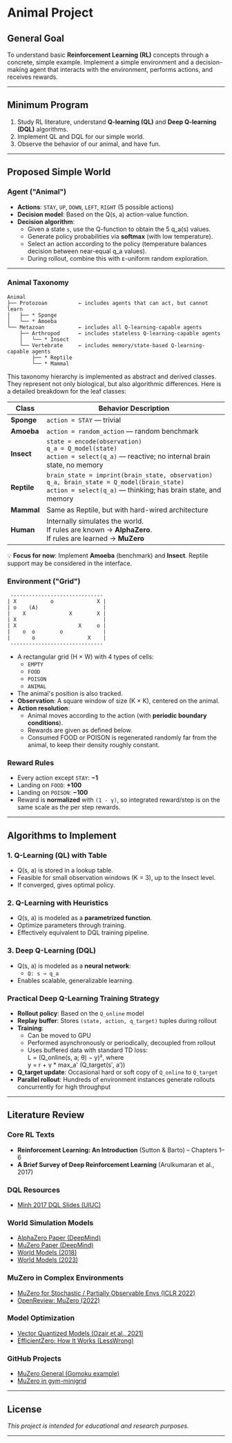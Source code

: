 # Animal Project

## General Goal
To understand basic **Reinforcement Learning (RL)** concepts through a concrete, simple example. 
Implement a simple environment and a decision-making agent that interacts with the environment, 
performs actions, and receives rewards.

---

## Minimum Program

1. Study RL literature, understand **Q-learning (QL)** and **Deep Q-learning (DQL)** algorithms.
2. Implement QL and DQL for our simple world.
3. Observe the behavior of our animal, and have fun.

---

## Proposed Simple World

### Agent ("Animal")

- **Actions**: `STAY`, `UP`, `DOWN`, `LEFT`, `RIGHT` (5 possible actions)
- **Decision model**: Based on the Q(s, a) action-value function.
- **Decision algorithm**:
  - Given a state `s`, use the Q-function to obtain the 5 q_a(s) values.
  - Generate policy probabilities via **softmax** (with low temperature).
  - Select an action according to the policy (temperature balances decision between near-equal q_a values).
  - During rollout, combine this with ε-uniform random exploration.

---

### Animal Taxonomy

```
Animal
├── Protozoan          ← includes agents that can act, but cannot learn
│   ├── * Sponge
│   └── * Amoeba
└── Metazoan           ← includes all Q-learning-capable agents
    ├── Arthropod      ← includes stateless Q-learning-capable agents
    │   └── * Insect
    └── Vertebrate     ← includes memory/state-based Q-learning-capable agents
        ├── * Reptile
        └── * Mammal
```

This taxonomy hierarchy is implemented as abstract and derived classes. They represent not only biological,
but also algorithmic differences. Here is a detailed breakdown for the leaf classes:

| Class       | Behavior Description                                                                                                                                              |
|-------------|-------------------------------------------------------------------------------------------------------------------------------------------------------------------|
| **Sponge**  | `action = STAY` — trivial                                                                                                                                         |
| **Amoeba**  | `action = random_action` — random benchmark                                                                                                                       |
| **Insect**  | `state = encode(observation)`<br/>`q_a = Q_model(state)`<br/>`action = select(q_a)` — reactive; no internal brain state, no memory                                |
| **Reptile** | `brain_state = imprint(brain_state, observation)`<br>`q_a, brain_state = Q_model(brain_state)`<br/>`action = select(q_a)` — thinking; has brain state, and memory |
| **Mammal**  | Same as Reptile, but with hard-wired architecture                                                                                                                 |
| **Human**   | Internally simulates the world.<br>If rules are known → **AlphaZero**.<br>If rules are learned → **MuZero**                                                       |

💡 **Focus for now**: Implement **Amoeba** (benchmark) and **Insect**. Reptile support may be considered in the interface.


### Environment ("Grid")

```
 ------------------------------
| X           o              X |
| o    (A)                     |
|    X              X        X |
| X                            |
| X                    X     o |
|    o  o        o             |
|       o                 X    |
 ------------------------------
```

- A rectangular grid (H × W) with 4 types of cells:
  - `EMPTY`
  - `FOOD`
  - `POISON`
  - `ANIMAL`
- The animal's position is also tracked.
- **Observation**: A square window of size (K × K), centered on the animal.
- **Action resolution**:
  - Animal moves according to the action (with **periodic boundary conditions**).
  - Rewards are given as defined below.
  - Consumed FOOD or POISON is regenerated randomly far from the animal, to keep their density roughly constant.

### Reward Rules

- Every action except `STAY`: **−1**
- Landing on `FOOD`: **+100**
- Landing on `POISON`: **−100**
- Reward is **normalized** with `(1 - γ)`, so integrated reward/step is on the same scale as the per step rewards.

---

## Algorithms to Implement

### 1. Q-Learning (QL) with Table

- Q(s, a) is stored in a lookup table.
- Feasible for small observation windows (K = 3), up to the Insect level.
- If converged, gives optimal policy.

### 2. Q-Learning with Heuristics

- Q(s, a) is modeled as a **parametrized function**.
- Optimize parameters through training.
- Effectively equivalent to DQL training pipeline.

### 3. Deep Q-Learning (DQL)

- Q(s, a) is modeled as a **neural network**:
  - `Q: s → q_a`
- Enables scalable, generalizable learning.

### Practical Deep Q-Learning Training Strategy

- **Rollout policy**: Based on the `Q_online` model
- **Replay buffer**: Stores `(state, action, q_target)` tuples during rollout
- **Training**:
  - Can be moved to GPU
  - Performed asynchronously or periodically, decoupled from rollout
  - Uses buffered data with standard TD loss:  
  L = (Q_online(s, a; θ) − y)², where  
  y = r + γ * max_a' (Q_target(s′, a′))
- **Q_target update**: Occasional hard or soft copy of `Q_online` to `Q_target`
- **Parallel rollout**: Hundreds of environment instances generate rollouts concurrently for high throughput

---

## Literature Review

### Core RL Texts

- **Reinforcement Learning: An Introduction** (Sutton & Barto) – Chapters 1–6
- **A Brief Survey of Deep Reinforcement Learning** (Arulkumaran et al., 2017)

### DQL Resources

- [Minh 2017 DQL Slides (UIUC)](https://courses.grainger.illinois.edu/cs546/sp2018/Slides/Apr05_Minh.pdf)

### World Simulation Models

- [AlphaZero Paper (DeepMind)](https://arxiv.org/abs/1712.01815)
- [MuZero Paper (DeepMind)](https://arxiv.org/abs/1911.08265)
- [World Models (2018)](https://arxiv.org/abs/1803.10122)
- [World Models (2023)](https://arxiv.org/abs/2301.04104)

### MuZero in Complex Environments

- [MuZero for Stochastic / Partially Observable Envs (ICLR 2022)](https://iclr.cc/virtual/2022/spotlight/6833?utm_source=chatgpt.com)
- [OpenReview: MuZero (2022)](https://openreview.net/pdf?id=X6D9bAHhBQ1)

### Model Optimization

- [Vector Quantized Models (Ozair et al., 2021)](https://proceedings.mlr.press/v139/ozair21a/ozair21a.pdf)
- [EfficientZero: How It Works (LessWrong)](https://www.lesswrong.com/posts/mRwJce3npmzbKfxws/efficientzero-how-it-works?utm_source=chatgpt.com#5__Conclusions)

### GitHub Projects

- [MuZero General (Gomoku example)](https://github.com/werner-duvaud/muzero-general/blob/master/games/gomoku.py)
- [MuZero in gym-minigrid](https://github.com/mit-acl/gym-minigrid)

---

## License

_This project is intended for educational and research purposes._

---
